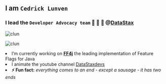 ## I am `Cedrick Lunven` 

### I lead the `Developer Advocacy team` 🥑 🥑 🥑 @[DataStax](datastax.com)
<p ><img src="https://komarev.com/ghpvc/?username=clun&label=Profile%20views&color=0e75b6&style=flat" alt="clun" /> </p>

<p><img src="https://github-readme-stats.vercel.app/api?username=clun&show_icons=true&locale=en" alt="clun" /></p>

<p>
  <li>I’m currently working on <b><a href="ff4j.org"/>FF4j</a></b> the leading implementation of Feature Flags for Java
  <li>I animate the youtube channel <a href="https://www.youtube.com/c/DataStaxDevs">DataStaxdevs</a>
<li><b>⚡ Fun fact:</b> <i>everything comes to an end - except a sausage -  it has two ends</i>
</p>

